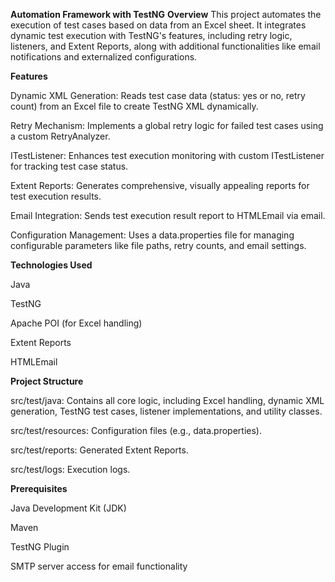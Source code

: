 **Automation Framework with TestNG**
**Overview**
This project automates the execution of test cases based on data from an Excel sheet. It integrates dynamic test execution with TestNG's features, including retry logic, listeners, and Extent Reports, along with additional functionalities like email notifications and externalized configurations.

**Features**


Dynamic XML Generation: 
                      Reads test case data (status: yes or no, retry count) from an Excel file to create TestNG XML dynamically.
                      
Retry Mechanism:
                      Implements a global retry logic for failed test cases using a custom RetryAnalyzer.
                      
ITestListener: 
                      Enhances test execution monitoring with custom ITestListener for tracking test case status.
                      
Extent Reports: 
                      Generates comprehensive, visually appealing reports for test execution results.
                      
Email Integration:
                      Sends test execution result report  to HTMLEmail via email.
                      
Configuration Management:
                      Uses a data.properties file for managing configurable parameters like file paths, retry counts, and email settings.
                      

**Technologies Used**

Java

TestNG

Apache POI (for Excel handling)

Extent Reports

HTMLEmail


**Project Structure**

src/test/java: Contains all core logic, including Excel handling, dynamic XML generation, TestNG test cases, listener implementations, and utility classes.

src/test/resources: Configuration files (e.g., data.properties).

src/test/reports: Generated Extent Reports.

src/test/logs: Execution logs.


**Prerequisites**

Java Development Kit (JDK)

Maven

TestNG Plugin

SMTP server access for email functionality

